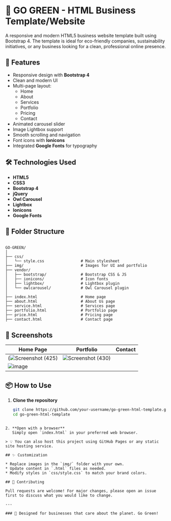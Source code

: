# 🌿 GO GREEN - HTML Business Template/Website

A responsive and modern HTML5 business website template built using Bootstrap 4. The template is ideal for eco-friendly companies, sustainability initiatives, or any business looking for a clean, professional online presence.

## 🚀 Features

- Responsive design with **Bootstrap 4**
- Clean and modern UI
- Multi-page layout:
  - Home
  - About
  - Services
  - Portfolio
  - Pricing
  - Contact
- Animated carousel slider
- Image Lightbox support
- Smooth scrolling and navigation
- Font icons with **Ionicons**
- Integrated **Google Fonts** for typography

## 🛠️ Technologies Used

- **HTML5**
- **CSS3**
- **Bootstrap 4**
- **jQuery**
- **Owl Carousel**
- **Lightbox**
- **Ionicons**
- **Google Fonts**

## 📁 Folder Structure

```

GO-GREEN/
│
├── css/
│   └── style.css                # Main stylesheet
├── img/                         # Images for UI and portfolio
├── vendor/
│   ├── bootstrap/               # Bootstrap CSS & JS
│   ├── ionicons/                # Icon fonts
│   ├── lightbox/                # Lightbox plugin
│   └── owlcarousel/             # Owl Carousel plugin
│
├── index.html                   # Home page
├── about.html                   # About Us page
├── service.html                 # Services page
├── portfolio.html               # Portfolio page
├── price.html                   # Pricing page
├── contact.html                 # Contact page

````

## 📸 Screenshots

| Home Page | Portfolio | Contact |
|----------|-----------|---------|
| (![Screenshot (425)](https://github.com/user-attachments/assets/adaf139a-67e4-4c6e-acec-ab749b794dfa) | ![Screenshot (430)](https://github.com/user-attachments/assets/7ab2572e-5996-4ac5-8c44-98daae80d8ab)
 | ![image](https://github.com/user-attachments/assets/8b179f94-9713-4a5f-9aec-da63848a01c5) |

## 📦 How to Use

1. **Clone the repository**
   ```bash
   git clone https://github.com/your-username/go-green-html-template.git
   cd go-green-html-template
````

2. **Open with a browser**
   Simply open `index.html` in your preferred web browser.

> 💡 You can also host this project using GitHub Pages or any static site hosting service.

## ✨ Customization

* Replace images in the `img/` folder with your own.
* Update content in `.html` files as needed.
* Modify styles in `css/style.css` to match your brand colors.

## 🤝 Contributing

Pull requests are welcome! For major changes, please open an issue first to discuss what you would like to change.

---

### 💚 Designed for businesses that care about the planet. Go Green!

